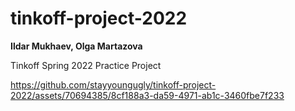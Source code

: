 # tinkoff-project-2022

<b> Ildar Mukhaev, Olga Martazova </b>

Tinkoff Spring 2022 Practice Project



https://github.com/stayyoungugly/tinkoff-project-2022/assets/70694385/8cf188a3-da59-4971-ab1c-3460fbe7f233

